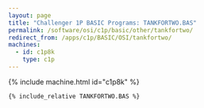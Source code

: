 ```yaml
---
layout: page
title: "Challenger 1P BASIC Programs: TANKFORTWO.BAS"
permalink: /software/osi/c1p/basic/other/tankfortwo/
redirect_from: /apps/c1p/BASIC/OSI/tankfortwo/
machines:
  - id: c1p8k
    type: c1p
---
```


{% include machine.html id="c1p8k" %}

```bas
{% include_relative TANKFORTWO.BAS %}
```
